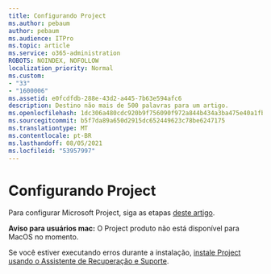 ```yaml
---
title: Configurando Project
ms.author: pebaum
author: pebaum
ms.audience: ITPro
ms.topic: article
ms.service: o365-administration
ROBOTS: NOINDEX, NOFOLLOW
localization_priority: Normal
ms.custom:
- "33"
- "1600006"
ms.assetid: e0fcdfdb-288e-43d2-a445-7b63e594afc6
description: Destino não mais de 500 palavras para um artigo.
ms.openlocfilehash: 1dc306a480cdc920b9f756090f972a844b434a3ba475e40a1fbb08c89f625c51
ms.sourcegitcommit: b5f7da89a650d2915dc652449623c78be6247175
ms.translationtype: MT
ms.contentlocale: pt-BR
ms.lasthandoff: 08/05/2021
ms.locfileid: "53957997"
---
```

# <a name="setting-up-project"></a>Configurando Project

 Para configurar Microsoft Project, siga as etapas [deste artigo](https://support.office.com/article/7059249b-d9fe-4d61-ab96-5c5bf435f281.aspx).

**Aviso para usuários mac:** O Project produto não está disponível para MacOS no momento. 
  
Se você estiver executando erros durante a instalação, [instale Project usando o Assistente de Recuperação e Suporte](https://aka.ms/SaRA-ProjectSetupScenario).
